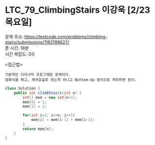 # LTC_79_ClimbingStairs 이강욱 [2/23 목요일] </br>
문제 주소: https://leetcode.com/problems/climbing-stairs/submissions/1182198627/ </br>
푼 시간: 18분 </br>
시간 복잡도: O() </br>

<접근법>
```
기본적인 다이나믹 프로그래밍 문제이다. 
점화식을 짜고, 재귀호출로 하는게 아니고 Bottom-Up 형식으로 처리하면 된다.  
```


```java
class Solution {
    public int climbStairs(int n) {
        int[] mem = new int[n+1];
        mem[0] = 1;
        mem[1] = 1;

        for(int i=2; i<=n; i++){
            mem[i] = mem[i-1] + mem[i-2];
        }
        return mem[n];
    }
}
```
